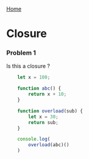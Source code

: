 [Home](../../README.md)

# Closure

### Problem 1


Is this a closure ?

```js
    let x = 100;

    function abc() {
        return x + 10;
    }

    function overload(sub) {
        let x = 30;
        return sub;
    }

    console.log(
        overload(abc)()
    )
```
